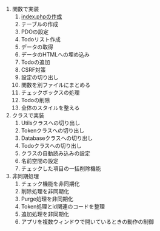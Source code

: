 1. 関数で実装
   1. [index.phpの作成](1/01/)
   2. テーブルの作成
   3. PDOの設定
   4. Todoリスト作成
   5. データの取得
   6. データのHTMLへの埋め込み
   7. Todoの追加
   8. CSRF対策
   9. 設定の切り出し
   10. 関数を別ファイルにまとめる
   11. チェックボックスの処理
   12. Todoの削除
   13. 全体のスタイルを整える
2. クラスで実装
   1. Utilsクラスへの切り出し
   2. Tokenクラスへの切り出し
   3. Databaseクラスへの切り出し
   4. Todoクラスへの切り出し
   5. クラスの自動読み込みの設定
   6. 名前空間の設定
   7. チェックした項目の一括削除機能
3. 非同期処理
   1. チェック機能を非同期化
   2. 削除処理を非同期化
   3. Purge処理を非同期化
   4. Token処理とid関連のコードを整理
   5. 追加処理を非同期化
   6. アプリを複数ウィンドウで開いているときの動作の制御